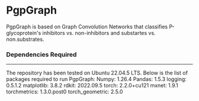 # PgpGraph

PgpGraph is based on Graph Convolution Networks that classifies P-glycoprotein's inhibitors vs. non-inhibitors and substartes vs. non.substrates.

### Dependencies Required
-----------------
The repository has been tested on Ubuntu 22.04.5 LTS. Below is the list of packages required to run PgpGraph: 
Numpy: 1.26.4
Pandas: 1.5.3
logging: 0.5.1.2
matplotlib: 3.8.2
rdkit: 2022.09.5
torch: 2.2.0+cu121
mxnet: 1.9.1
torchmetrics: 1.3.0.post0
torch_geometric: 2.5.0
